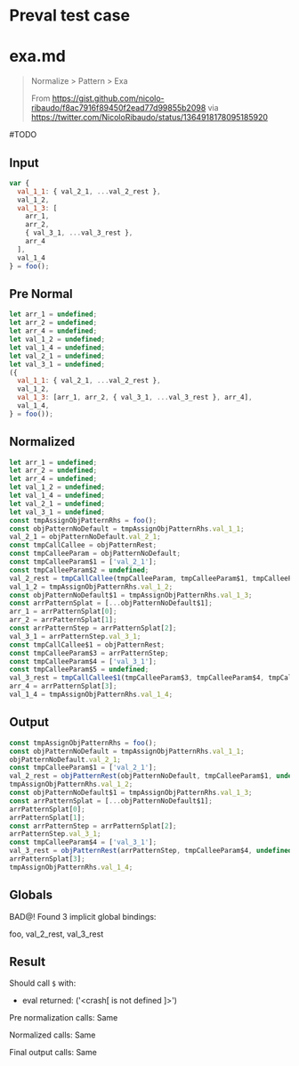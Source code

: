 # Preval test case

# exa.md

> Normalize > Pattern > Exa
>
> From https://gist.github.com/nicolo-ribaudo/f8ac7916f89450f2ead77d99855b2098 via https://twitter.com/NicoloRibaudo/status/1364918178095185920

#TODO

## Input

`````js filename=intro
var {
  val_1_1: { val_2_1, ...val_2_rest },
  val_1_2,
  val_1_3: [
    arr_1,
    arr_2,
    { val_3_1, ...val_3_rest },
    arr_4
  ],
  val_1_4
} = foo();
`````

## Pre Normal

`````js filename=intro
let arr_1 = undefined;
let arr_2 = undefined;
let arr_4 = undefined;
let val_1_2 = undefined;
let val_1_4 = undefined;
let val_2_1 = undefined;
let val_3_1 = undefined;
({
  val_1_1: { val_2_1, ...val_2_rest },
  val_1_2,
  val_1_3: [arr_1, arr_2, { val_3_1, ...val_3_rest }, arr_4],
  val_1_4,
} = foo());
`````

## Normalized

`````js filename=intro
let arr_1 = undefined;
let arr_2 = undefined;
let arr_4 = undefined;
let val_1_2 = undefined;
let val_1_4 = undefined;
let val_2_1 = undefined;
let val_3_1 = undefined;
const tmpAssignObjPatternRhs = foo();
const objPatternNoDefault = tmpAssignObjPatternRhs.val_1_1;
val_2_1 = objPatternNoDefault.val_2_1;
const tmpCallCallee = objPatternRest;
const tmpCalleeParam = objPatternNoDefault;
const tmpCalleeParam$1 = ['val_2_1'];
const tmpCalleeParam$2 = undefined;
val_2_rest = tmpCallCallee(tmpCalleeParam, tmpCalleeParam$1, tmpCalleeParam$2);
val_1_2 = tmpAssignObjPatternRhs.val_1_2;
const objPatternNoDefault$1 = tmpAssignObjPatternRhs.val_1_3;
const arrPatternSplat = [...objPatternNoDefault$1];
arr_1 = arrPatternSplat[0];
arr_2 = arrPatternSplat[1];
const arrPatternStep = arrPatternSplat[2];
val_3_1 = arrPatternStep.val_3_1;
const tmpCallCallee$1 = objPatternRest;
const tmpCalleeParam$3 = arrPatternStep;
const tmpCalleeParam$4 = ['val_3_1'];
const tmpCalleeParam$5 = undefined;
val_3_rest = tmpCallCallee$1(tmpCalleeParam$3, tmpCalleeParam$4, tmpCalleeParam$5);
arr_4 = arrPatternSplat[3];
val_1_4 = tmpAssignObjPatternRhs.val_1_4;
`````

## Output

`````js filename=intro
const tmpAssignObjPatternRhs = foo();
const objPatternNoDefault = tmpAssignObjPatternRhs.val_1_1;
objPatternNoDefault.val_2_1;
const tmpCalleeParam$1 = ['val_2_1'];
val_2_rest = objPatternRest(objPatternNoDefault, tmpCalleeParam$1, undefined);
tmpAssignObjPatternRhs.val_1_2;
const objPatternNoDefault$1 = tmpAssignObjPatternRhs.val_1_3;
const arrPatternSplat = [...objPatternNoDefault$1];
arrPatternSplat[0];
arrPatternSplat[1];
const arrPatternStep = arrPatternSplat[2];
arrPatternStep.val_3_1;
const tmpCalleeParam$4 = ['val_3_1'];
val_3_rest = objPatternRest(arrPatternStep, tmpCalleeParam$4, undefined);
arrPatternSplat[3];
tmpAssignObjPatternRhs.val_1_4;
`````

## Globals

BAD@! Found 3 implicit global bindings:

foo, val_2_rest, val_3_rest

## Result

Should call `$` with:
 - eval returned: ('<crash[ <ref> is not defined ]>')

Pre normalization calls: Same

Normalized calls: Same

Final output calls: Same
